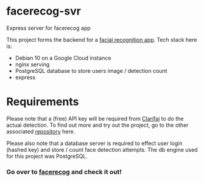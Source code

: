 # facerecog-svr
Express server for facerecog app

This project forms the backend for a [facial recognition app](https://github.com/DevDaveJ/facerecog). Tech stack here is:
* Debian 10 on a Google Cloud instance
* nginx serving
* PostgreSQL database to store users image / detection count
* express

# Requirements
Please note that a (free) API key will be required from [Clarifai](https://clarifai.com) to do the actual detection. 
To find out more and try out the project, go to the other associated [repository](https://github.com/DevDaveJ/facerecog) here.

Please also note that a database server is required to effect user login (hashed key) and store / count face detection attempts. The db engine used for this project was PostgreSQL.
### Go over to [facerecog](https://github.com/DevDaveJ/facerecog) and check it out!
